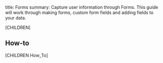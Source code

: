 title: Forms
summary: Capture user information through Forms. This guide will work through making forms, custom form fields and adding fields to your data.

[CHILDREN]

## How-to

[CHILDREN How_To]